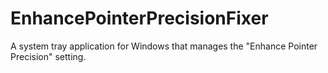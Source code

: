 # EnhancePointerPrecisionFixer
A system tray application for Windows that manages the "Enhance Pointer Precision" setting.
